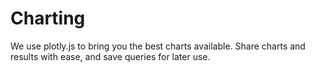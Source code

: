 # Charting

We use plotly.js to bring you the best charts available. Share charts and results with ease, and save queries for later use.
